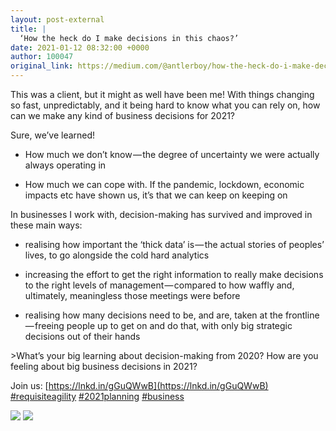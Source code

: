 ```yaml
---
layout: post-external
title: |
  ‘How the heck do I make decisions in this chaos?’
date: 2021-01-12 08:32:00 +0000
author: 100047
original_link: https://medium.com/@antlerboy/how-the-heck-do-i-make-decisions-in-this-chaos-96dc21c2fc8a?source=rss-97852f5a56ae------2
---
```


This was a client, but it might as well have been me! With things changing so fast, unpredictably, and it being hard to know what you can rely on, how can we make any kind of business decisions for 2021?

Sure, we’ve learned!

- How much we don’t know — the degree of uncertainty we were actually always operating in

- How much we can cope with. If the pandemic, lockdown, economic impacts etc have shown us, it’s that we can keep on keeping on

In businesses I work with, decision-making has survived and improved in these main ways:

- realising how important the ‘thick data’ is — the actual stories of peoples’ lives, to go alongside the cold hard analytics

- increasing the effort to get the right information to really make decisions to the right levels of management — compared to how waffly and, ultimately, meaningless those meetings were before

- realising how many decisions need to be, and are, taken at the frontline — freeing people up to get on and do that, with only big strategic decisions out of their hands

\>What’s your big learning about decision-making from 2020? How are you feeling about big business decisions in 2021?

Join us: [https://lnkd.in/gGuQWwB](https://lnkd.in/gGuQWwB)  
[#requisiteagility](https://www.linkedin.com/feed/hashtag/?keywords=requisiteagility&highlightedUpdateUrns=urn#3Ali%3Aactivity%3A6722043032830640128) [#2021planning](https://www.linkedin.com/feed/hashtag/?keywords=2021planning&highlightedUpdateUrns=urn%3Ali%3Aactivity%3A6722043032830640128) [#business](https://www.linkedin.com/feed/hashtag/?keywords=business&highlightedUpdateUrns=urn%3Ali%3Aactivity%3A6722043032830640128)

![](https://cdn-images-1.medium.com/max/800/0*0-lWvkkMbE6fMJ9m)
 ![](https://medium.com/_/stat?event=post.clientViewed&referrerSource=full_rss&postId=96dc21c2fc8a)

